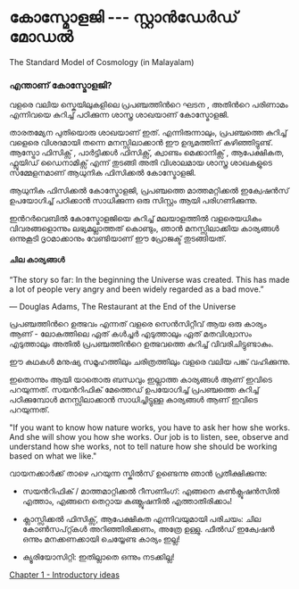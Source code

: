 
# കോസ്മോളജി  --- സ്റ്റാൻഡേർഡ് മോഡൽ 
The Standard Model of Cosmology (in Malayalam)

### എന്താണ് കോസ്മോളജി?

വളരെ വലിയ സ്കെയിലുകളിലെ പ്രപഞ്ചത്തിന്‍റെ ഘടന , അതിന്‍റെ പരിണാമം എന്നിവയെ കുറിച്ച് പഠിക്കുന്ന ശാസ്ത്ര ശാഖയാണ് കോസ്മോളജി. 

താരതമ്യേന പുതിയൊരു ശാഖയാണ്  ഇത്. എന്നിരുന്നാലും, പ്രപഞ്ചത്തെ  കുറിച്ച് വളെരെ വിശദമായി തന്നെ മനസ്സിലാക്കാൻ  ഈ  ഉദ്യമത്തിന് കഴിഞ്ഞിട്ടുണ്ട്. ആസ്ട്രോ ഫിസിക്സ് , പാർട്ടിക്കൾ ഫിസിക്സ്,  ക്വാണ്ടം മെക്കാനിക്സ് , ആപേക്ഷികത, ഫ്ലൂയിഡ് ഡൈനാമിക്സ് എന്ന് തുടങ്ങി അതി വിശാലമായ ശാസ്ത്ര ശാഖകളുടെ സമ്മേളനമാണ് ആധുനിക ഫിസിക്കൽ  കോസ്മോളജി.

ആധുനിക ഫിസിക്കൽ കോസ്മോളജി, പ്രപഞ്ചത്തെ മാത്തമറ്റിക്കൽ ഇക്വേഷൻസ് ഉപയോഗിച്ച് പഠിക്കാന്‍  സാധിക്കുന്ന ഒരു സിസ്റ്റം ആയി പരിഗണിക്കുന്നു.

ഇന്‍റര്‍വെബില്‍ കോസ്മോളജിയെ കുറിച്ച് മലയാളത്തില്‍ വളരെയധികം വിവരങ്ങളൊന്നും ലഭ്യമല്ലാത്തത് കൊണ്ടും, ഞാന്‍ മനസ്സിലാക്കിയ കാര്യങ്ങള്‍ ഒന്നുകൂടി ദൃഠമാക്കാനും വേണ്ടിയാണ് ഈ പ്രോജക്ട് തുടങ്ങിയത്. 

#### ചില കാര്യങ്ങള്‍ 

“The story so far:
In the beginning the Universe was created.
This has made a lot of people very angry and been widely regarded as a bad move.”

― Douglas Adams, The Restaurant at the End of the Universe

പ്രപഞ്ചത്തിന്‍റെ ഉത്ഭവം എന്നത് വളരെ സെന്‍സിറ്റീവ് ആയ ഒരു കാര്യം ആണ് - ലോകത്തിലെ ഏത് കള്‍ച്ചര്‍ എടുത്താലും ഏത് മതവിശ്വാസം എടുത്താലും അതില്‍ പ്രപഞ്ചത്തിന്‍റെ ഉത്ഭവത്തെ കുറിച്ച് വിവരിചിട്ടുണ്ടാകും.

 ഈ കഥകള്‍ മനുഷ്യ സമൂഹത്തിലും ചരിത്രത്തിലും വളരെ വലിയ പങ്ക് വഹിക്കുന്നു.

ഇതൊന്നും ആയി യാതൊരു ബന്ധവും ഇല്ലാത്ത കാര്യങ്ങള്‍ ആണ് ഇവിടെ പറയുന്നത്. സയന്‍റിഫിക് മേത്തെഡ് ഉപയോഗിച്ച് പ്രപഞ്ചത്തെ കുറിച്ച് പഠിക്കുമ്പോള്‍ മനസ്സിലാക്കാന്‍ സാധിച്ചിട്ടുള്ള കാര്യങ്ങള്‍ ആണ് ഇവിടെ പറയുന്നത്.

"If you want to know how nature works, you have to ask her how she works. And she will show you how she works. Our job is to listen, see, observe and understand how she works, not to tell nature how she should be working based on what we like."  

വായനക്കാര്‍ക്ക് താഴെ പറയുന്ന സ്കില്‍സ് ഉണ്ടെന്നു ഞാന്‍ പ്രതീക്ഷിക്കുന്നു:
 
* സയന്‍റിഫിക് / മാത്തമാറ്റിക്കല്‍ റീസണിംഗ്: എങ്ങനെ കണ്‍ക്ലൂഷന്‍സില്‍ എത്താം, എങ്ങനെ തെറ്റായ കണ്ക്ലൂഷനില്‍ എത്താതിരിക്കാം!


* ക്ലാസ്സിക്കല്‍ ഫിസിക്സ്, ആപേക്ഷികത എന്നിവയുമായി പരിചയം: ചില കോണ്‍സപ്റ്റ്കള്‍ അറിഞ്ഞിരിക്കണം, അത്രേ ഉള്ളു. ഫീല്‍ഡ് ഇക്വേഷന്‍ ഒന്നും മനക്കണക്കായി ചെയ്യേണ്ട കാര്യം ഇല്ല!
  
 
* ക്യൂരിയോസിറ്റി: ഇതില്ലാതെ ഒന്നും നടക്കില്ല!





[Chapter 1 - Introductory ideas](/chapters/ch1-intro.md)
